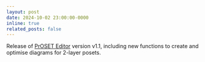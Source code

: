 ```yaml
---
layout: post
date: 2024-10-02 23:00:00-0000
inline: true
related_posts: false
---
```


Release of [PrOSET Editor](/assets/html/proset-editor.html) version v1.1, including new functions to create and optimise diagrams for 2-layer posets.
